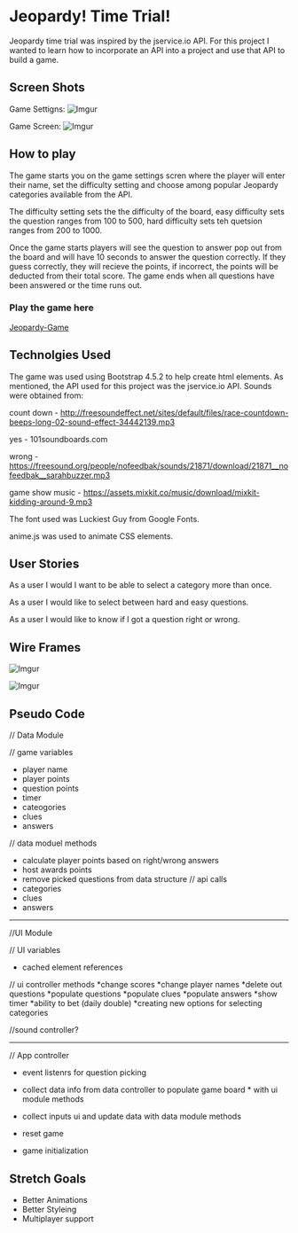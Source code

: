 # Jeopardy! Time Trial!
Jeopardy time trial was inspired by the jservice.io API. For this project I wanted to learn how to incorporate an API into a project and use that API to build a game. 



## Screen Shots
Game Settigns: 
![Imgur](https://i.imgur.com/hn6Xjet.png)

Game Screen: 
![Imgur](https://i.imgur.com/dxYBlx4.png)

## How to play
The game starts you on the game settings scren where the player will enter their name, set the difficulty setting and choose among popular Jeopardy categories available from the API.

The difficulty setting sets the the difficulty of the board, easy difficulty sets the question ranges from 100 to 500, hard difficulty sets teh quetsion ranges from 200 to 1000. 

Once the game starts players will see the question to answer pop out from the board and will have 10 seconds to answer the question correctly. If they guess correctly, they will recieve the points, if incorrect, the points will be deducted from their total score. The game ends when all questions have been answered or the time runs out. 

### Play the game here
[Jeopardy-Game](http://jeopardy-time-trial.surge.sh/)

## Technolgies Used

The game was used using Bootstrap 4.5.2 to help create html elements. As mentioned, the API used for this project was the jservice.io API. Sounds were obtained from: 

count down - http://freesoundeffect.net/sites/default/files/race-countdown-beeps-long-02-sound-effect-34442139.mp3

yes - 101soundboards.com

wrong - https://freesound.org/people/nofeedbak/sounds/21871/download/21871__nofeedbak__sarahbuzzer.mp3

game show music - https://assets.mixkit.co/music/download/mixkit-kidding-around-9.mp3

The font used was Luckiest Guy from Google Fonts. 

anime.js was used to animate CSS elements. 

## User Stories
As a user I would I want to be able to select a category more than once. 

As a user I would like to select between hard and easy questions. 

As a user I would like to know if I got a question right or wrong. 

## Wire Frames

![Imgur](https://i.imgur.com/Cg3Wqin.jpg)

![Imgur](https://i.imgur.com/bmH6nHK.jpg)

## Pseudo Code
// Data Module 

// game variables
* player name
* player points
* question points
* timer
* cateogories 
* clues
* answers

// data moduel methods
* calculate player points based on right/wrong answers
* host awards points
* remove picked questions from data structure
// api calls 
* categories
* clues 
* answers

----------------------------------------------------------------------------

//UI Module

// UI variables
* cached element references

// ui controller methods
*change scores
*change player names
*delete out questions
*populate questions
*populate clues
*populate answers
*show timer
*ability to bet (daily double)
*creating new options for selecting categories 


//sound controller?


----------------------------------------------------------------------------------

// App controller
* event listenrs for question picking

* collect data info from data controller to populate game board * with ui module methods
* collect inputs ui and update data with data module methods

* reset game

* game initialization

## Stretch Goals
* Better Animations
* Better Styleing
* Multiplayer support 
